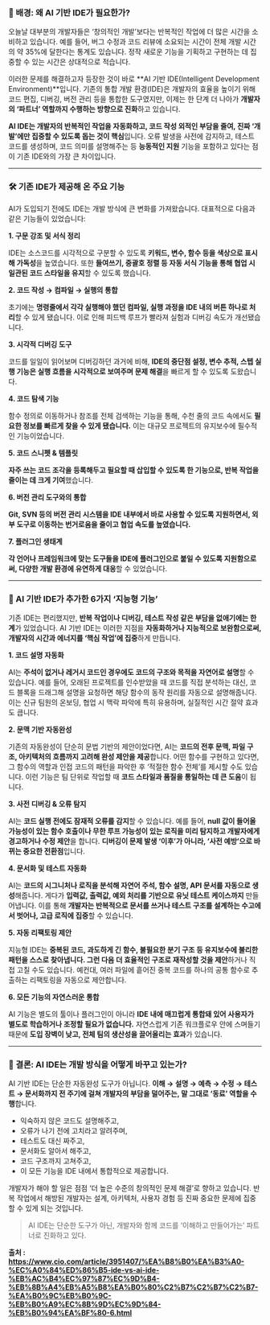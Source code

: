 ### 🧩 배경: 왜 AI 기반 IDE가 필요한가?

오늘날 대부분의 개발자들은 ‘창의적인 개발’보다는 반복적인 작업에 더 많은 시간을 소비하고 있습니다. 예를 들어, 버그 수정과 코드 리뷰에 소요되는 시간이 전체 개발 시간의 약 35%에 달한다는 통계도 있습니다. 정작 새로운 기능을 기획하고 구현하는 데 집중할 수 있는 시간은 상대적으로 적습니다.

이러한 문제를 해결하고자 등장한 것이 바로 **AI 기반 IDE(Intelligent Development Environment)**입니다. 기존의 통합 개발 환경(IDE)은 개발자의 효율을 높이기 위해 코드 편집, 디버깅, 버전 관리 등을 통합한 도구였지만, 이제는 한 단계 더 나아가 **개발자의 ‘파트너’ 역할까지 수행하는 방향으로 진화**하고 있습니다.

**AI IDE는 개발자의 반복적인 작업을 자동화하고, 코드 작성 외적인 부담을 줄여, 진짜 ‘개발’에만 집중할 수 있도록 돕는 것이 핵심**입니다. 오류 발생을 사전에 감지하고, 테스트 코드를 생성하며, 코드 의미를 설명해주는 등 **능동적인 지원** 기능을 포함하고 있다는 점이 기존 IDE와의 가장 큰 차이입니다.

---

### 🛠 기존 IDE가 제공해 온 주요 기능

AI가 도입되기 전에도 IDE는 개발 방식에 큰 변화를 가져왔습니다. 대표적으로 다음과 같은 기능들이 있었습니다:

**1. 구문 강조 및 서식 정리**

IDE는 소스코드를 시각적으로 구분할 수 있도록 **키워드, 변수, 함수 등을 색상으로 표시해 가독성**을 높였습니다. 또한 **들여쓰기, 중괄호 정렬 등 자동 서식 기능을 통해 협업 시 일관된 코드 스타일을 유지**할 수 있도록 했습니다.

**2. 코드 작성 → 컴파일 → 실행의 통합**

초기에는 **명령줄에서 각각 실행해야 했던 컴파일, 실행 과정을 IDE 내의 버튼 하나로 처리**할 수 있게 됐습니다. 이로 인해 피드백 루프가 빨라져 실험과 디버깅 속도가 개선됐습니다.

**3. 시각적 디버깅 도구**

코드를 일일이 읽어보며 디버깅하던 과거에 비해, **IDE의 중단점 설정, 변수 추적, 스텝 실행 기능은 실행 흐름을 시각적으로 보여주며 문제 해결**을 빠르게 할 수 있도록 도왔습니다.

**4. 코드 탐색 기능**

함수 정의로 이동하거나 참조를 전체 검색하는 기능을 통해, 수천 줄의 코드 속에서도 **필요한 정보를 빠르게 찾을 수 있게 됐습니다.** 이는 대규모 프로젝트의 유지보수에 필수적인 기능이었습니다.

**5. 코드 스니펫 & 템플릿**

**자주 쓰는 코드 조각을 등록해두고 필요할 때 삽입할 수 있도록 한 기능으로, 반복 작업을 줄이는 데 크게 기여**했습니다.

**6. 버전 관리 도구와의 통합**

**Git, SVN 등의 버전 관리 시스템을 IDE 내부에서 바로 사용할 수 있도록 지원하면서, 외부 도구로 이동하는 번거로움을 줄이고 협업 속도를 높였습니다.**

**7. 플러그인 생태계**

**각 언어나 프레임워크에 맞는 도구들을 IDE에 플러그인으로 붙일 수 있도록 지원함으로써, 다양한 개발 환경에 유연하게 대응**할 수 있었습니다.

---

### 🤖 AI 기반 IDE가 추가한 6가지 ‘지능형 기능’

기존 IDE는 편리했지만, **반복 작업이나 디버깅, 테스트 작성 같은 부담을 없애기에는 한계**가 있었습니다. AI 기반 IDE는 이러한 지점을 **자동화하거나 지능적으로 보완함으로써, 개발자의 시간과 에너지를 ‘핵심 작업’에 집중**하게 만듭니다.

**1. 코드 설명 자동화**

AI는 **주석이 없거나 레거시 코드인 경우에도 코드의 구조와 목적을 자연어로 설명**할 수 있습니다. 예를 들어, 오래된 프로젝트를 인수받았을 때 코드를 직접 분석하는 대신, 코드 블록을 드래그해 설명을 요청하면 해당 함수의 동작 원리를 자동으로 설명해줍니다. 이는 신규 팀원의 온보딩, 협업 시 맥락 파악에 특히 유용하며, 실질적인 시간 절약 효과도 큽니다.

**2. 문맥 기반 자동완성**

기존의 자동완성이 단순히 문법 기반의 제안이었다면, AI는 **코드의 전후 문맥, 파일 구조, 아키텍처의 흐름까지 고려해 완성 제안을 제공**합니다. 어떤 함수를 구현하고 있다면, 그 함수의 역할과 인접 코드의 패턴을 파악한 후 ‘적절한 함수 전체’를 제시할 수도 있습니다. 이런 기능은 팀 단위로 작업할 때 **코드 스타일과 품질을 통일하는 데 큰 도움**이 됩니다.

**3. 사전 디버깅 & 오류 탐지**

AI는 **코드 실행 전에도 잠재적 오류를 감지**할 수 있습니다. 예를 들어, **null 값이 들어올 가능성이 있는 함수 호출이나 무한 루프 가능성이 있는 로직을 미리 탐지하고 개발자에게 경고하거나 수정 제안**을 합니다. **디버깅이 문제 발생 ‘이후’가 아니라, ‘사전 예방’으로 바뀌는 중요한 전환점**입니다.

**4. 문서화 및 테스트 자동화**

AI는 **코드의 시그니처나 로직을 분석해 자연어 주석, 함수 설명, API 문서를 자동으로 생성**해줍니다. 게다가 **입력값, 출력값, 예외 처리를 기반으로 유닛 테스트 케이스까지** 만들어냅니다. 이를 통해 **개발자는 반복적으로 문서를 쓰거나 테스트 구조를 설계하는 수고에서 벗어나, 고급 로직에 집중**할 수 있습니다.

**5. 자동 리팩토링 제안**

지능형 IDE는 **중복된 코드, 과도하게 긴 함수, 불필요한 분기 구조 등 유지보수에 불리한 패턴을 스스로 찾아냅니다. 그런 다음 더 효율적인 구조로 재작성할 것을 제안**하거나 직접 고칠 수도 있습니다. 예컨대, 여러 파일에 흩어진 중복 코드를 하나의 공통 함수로 추출하는 리팩토링을 자동으로 제안합니다.

**6. 모든 기능의 자연스러운 통합**

AI 기능은 별도의 툴이나 플러그인이 아니라 **IDE 내에 매끄럽게 통합돼 있어 사용자가 별도로 학습하거나 조정할 필요가 없습니다.** 자연스럽게 기존 워크플로우 안에 스며들기 때문에 **도입 장벽이 낮고, 전체 팀의 생산성을 끌어올리는 효과**가 있습니다.

---

### 🌟 결론: AI IDE는 개발 방식을 어떻게 바꾸고 있는가?

AI 기반 IDE는 단순한 자동완성 도구가 아닙니다. **이해 → 설명 → 예측 → 수정 → 테스트 → 문서화까지 전 주기에 걸쳐 개발자의 부담을 덜어주는, 말 그대로 ‘동료’ 역할을 수행**합니다.

- 익숙하지 않은 코드도 설명해주고,
- 오류가 나기 전에 고치라고 알려주며,
- 테스트도 대신 짜주고,
- 문서화도 알아서 해주고,
- 코드 구조까지 고쳐주고,
- 이 모든 기능을 IDE 내에서 통합적으로 제공합니다.

개발자가 해야 할 일은 점점 ‘더 높은 수준의 창의적인 문제 해결’로 향하고 있습니다. 반복 작업에서 해방된 개발자는 설계, 아키텍처, 사용자 경험 등 진짜 중요한 문제에 집중할 수 있게 되는 것입니다.

> AI IDE는 단순한 도구가 아닌, 개발자와 함께 코드를 ‘이해하고 만들어가는’ 파트너로 진화하고 있다.
>

**출처 : https://www.cio.com/article/3951407/%EA%B8%B0%EA%B3%A0-%EC%A0%84%ED%86%B5-ide-vs-ai-ide-%EB%AC%B4%EC%97%87%EC%9D%B4-%EB%8B%A4%EB%A5%B8%EA%B0%80%C2%B7%C2%B7%C2%B7-%EA%B0%9C%EB%B0%9C-%EB%B0%A9%EC%8B%9D%EC%9D%84-%EB%B0%94%EA%BF%80-6.html**